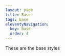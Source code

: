```yaml
---
layout: page
title: Base
tags: base
eleventyNavigation:
  key: Base
  order: 4
---
```


These are the base styles
